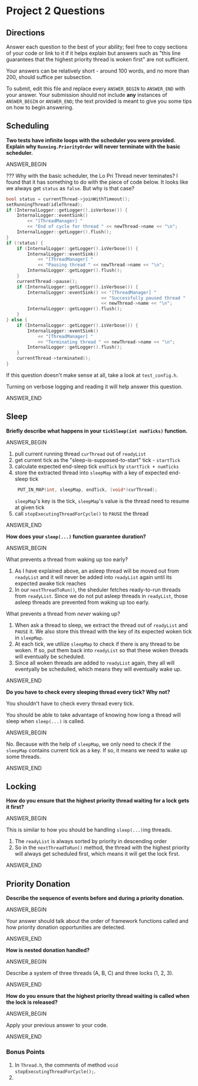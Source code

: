 # Project 2 Questions

## Directions

Answer each question to the best of your ability; feel free to copy sections of
your code or link to it if it helps explain but answers such as "this line
guarantees that the highest priority thread is woken first" are not sufficient.

Your answers can be relatively short - around 100 words, and no more than 200,
should suffice per subsection.

To submit, edit this file and replace every `ANSWER_BEGIN` to `ANSWER_END` with
your answer. Your submission should not include **any** instances of
`ANSWER_BEGIN` or `ANSWER_END`; the text provided is meant to give you some tips
on how to begin answering.

## Scheduling

**Two tests have infinite loops with the scheduler you were provided. Explain
why `Running.PriorityOrder` will never terminate with the basic scheduler.**

ANSWER_BEGIN

??? Why with the basic scheduler, the Lo Pri Thread never teminates? I found that it has something to do with the piece of code below. It looks like we always get `status` as `false`. But why is that case?
```C++
bool status = currentThread->joinWithTimeout();
setRunningThread(idleThread);
if (InternalLogger::getLogger().isVerbose()) {
    InternalLogger::eventSink()
        << "[ThreadManager] "
        << "End of cycle for thread " << newThread->name << "\n";
    InternalLogger::getLogger().flush();
}
if (!status) {
    if (InternalLogger::getLogger().isVerbose()) {
        InternalLogger::eventSink()
            << "[ThreadManager] "
            << "Pausing thread " << newThread->name << "\n";
        InternalLogger::getLogger().flush();
    }
    currentThread->pause();
    if (InternalLogger::getLogger().isVerbose()) {
        InternalLogger::eventSink() << "[ThreadManager] "
                                    << "Successfully paused thread "
                                    << newThread->name << "\n";
        InternalLogger::getLogger().flush();
    }
} else {
    if (InternalLogger::getLogger().isVerbose()) {
        InternalLogger::eventSink()
            << "[ThreadManager] "
            << "Terminating thread " << newThread->name << "\n";
        InternalLogger::getLogger().flush();
    }
    currentThread->terminated();
}
```

If this question doesn't make sense at all, take a look at `test_config.h`.

Turning on verbose logging and reading it will help answer this question.

ANSWER_END

## Sleep

**Briefly describe what happens in your `tickSleep(int numTicks)` function.**

ANSWER_BEGIN
1. pull current running thread `curThread` out of `readyList`
2. get current tick as the "sleep-is-supposed-to-start" tick - `startTick`
3. calculate expected end-sleep tick `endTick` by `startTick + numTicks` 
4. store the extracted thread into `sleepMap` with a key of expected end-sleep tick  
   ```C++
    PUT_IN_MAP(int, sleepMap, endTick, (void*)curThread);
   ```
   `sleepMap`'s key is the tick, `sleepMap`'s value is the thread need to resume at given tick
5. call `stopExecutingThreadForCycle()` to `PAUSE` the thread

ANSWER_END

**How does your `sleep(...)` function guarantee duration?**

ANSWER_BEGIN

What prevents a thread from waking up too early?
1. As I have explained above, an asleep thread will be moved out from `readyList` and it will never be added into `readyList` again until its expected awake tick reaches
2. In our `nextThreadToRun()`, the sheduler fetches ready-to-run threads from `readyList`. Since we do not put asleep threads in `readyList`, those asleep threads are prevented from waking up too early.

What prevents a thread from _never_ waking up?
1. When ask a thread to sleep, we extract the thread out of `readyList` and `PAUSE` it. We also store this thread with the key of its expected woken tick in `sleepMap`.
2. At each tick, we utilize `sleepMap` to check if there is any thread to be woken. If so, put them back into `readyList` so that these woken threads will eventually be scheduled.  
3. Since all woken threads are added to `readyList` again, they all will eventyally be schedulled, which means they will eventually wake up.

ANSWER_END

**Do you have to check every sleeping thread every tick? Why not?**

You shouldn't have to check every thread every tick.

You should be able to take advantage of knowing how long a thread will sleep when `sleep(...)` is called.

ANSWER_BEGIN

No. Because with the help of `sleepMap`, we only need to check if the `sleepMap` contains current tick as a key. If so, it means we need to wake up some threads.

ANSWER_END

## Locking

**How do you ensure that the highest priority thread waiting for a lock gets it
first?**

ANSWER_BEGIN

This is similar to how you should be handling `sleep(...)`ing threads.

1. The `readyList` is always sorted by priority in descending order
2. So in the `nextThreadToRun()` method, the thread with the highest priority will always get scheduled first, which means it will get the lock first.

ANSWER_END

## Priority Donation

**Describe the sequence of events before and during a priority donation.**

ANSWER_BEGIN

Your answer should talk about the order of framework functions called and how
priority donation opportunities are detected.

ANSWER_END

**How is nested donation handled?**

ANSWER_BEGIN

Describe a system of three threads (A, B, C) and three locks (1, 2, 3).

ANSWER_END

**How do you ensure that the highest priority thread waiting is called when the
lock is released?**

ANSWER_BEGIN

Apply your previous answer to your code.

ANSWER_END

### Bonus Points
1. In `Thread.h`, the comments of method `void stopExecutingThreadForCycle();`.
2. 